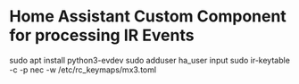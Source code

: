 # Home Assistant Custom Component for processing IR Events

sudo apt install python3-evdev
sudo adduser ha_user input
sudo ir-keytable -c -p nec -w /etc/rc_keymaps/mx3.toml


